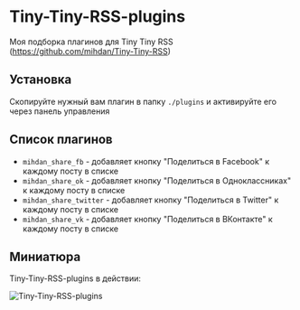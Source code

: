 Tiny-Tiny-RSS-plugins
=====================
Моя подборка плагинов для Tiny Tiny RSS (https://github.com/mihdan/Tiny-Tiny-RSS)

Установка
---------
Скопируйте нужный вам плагин в папку `./plugins` и активируйте его через панель управления

Список плагинов
---------------

* `mihdan_share_fb` - добавляет кнопку "Поделиться в Facebook" к каждому посту в списке
* `mihdan_share_ok` - добавляет кнопку "Поделиться в Одноклассниках" к каждому посту в списке
* `mihdan_share_twitter` - добавляет кнопку "Поделиться в Twitter" к каждому посту в списке
* `mihdan_share_vk` - добавляет кнопку "Поделиться в ВКонтакте" к каждому посту в списке

Миниатюра
---------
Tiny-Tiny-RSS-plugins в действии:

![Tiny-Tiny-RSS-plugins](https://raw.github.com/mihdan/Tiny-Tiny-RSS-plugins/master/images/screenshot.png)

